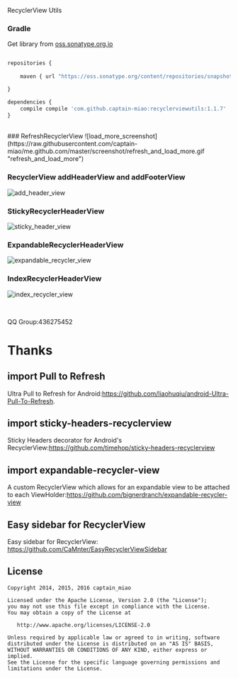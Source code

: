 RecyclerView Utils

### Gradle
Get library from  [oss.sonatype.org.io](https://oss.sonatype.org/content/repositories/snapshots)
```javascript

repositories {
    
    maven { url "https://oss.sonatype.org/content/repositories/snapshots" }

}

dependencies {
    compile compile 'com.github.captain-miao:recyclerviewutils:1.1.7'
}

```
<br/>
### RefreshRecyclerView  
![load_more_screenshot](https://raw.githubusercontent.com/captain-miao/me.github.com/master/screenshot/refresh_and_load_more.gif "refresh_and_load_more")

### RecyclerView addHeaderView and addFooterView
![add_header_view](https://raw.githubusercontent.com/captain-miao/me.github.com/master/screenshot/add_header_view.gif "add_header_view")

### StickyRecyclerHeaderView  
![sticky_header_view](https://raw.githubusercontent.com/captain-miao/me.github.com/master/screenshot/sticky_header_view.gif "sticky_header_view")

### ExpandableRecyclerHeaderView  
![expandable_recycler_view](https://raw.githubusercontent.com/captain-miao/me.github.com/master/screenshot/expandable_recycler_view.gif "expandable_recycler_view")

### IndexRecyclerHeaderView  
![index_recycler_view](https://raw.githubusercontent.com/captain-miao/me.github.com/master/screenshot/index_recycler_view.gif` "index_recycler_view")



<br/>


QQ  Group:436275452
# Thanks
## import Pull to Refresh
Ultra Pull to Refresh for Android:https://github.com/liaohuqiu/android-Ultra-Pull-To-Refresh.

## import sticky-headers-recyclerview
Sticky Headers decorator for Android's RecyclerView:https://github.com/timehop/sticky-headers-recyclerview

## import expandable-recycler-view
A custom RecyclerView which allows for an expandable view to be attached to each ViewHolder:https://github.com/bignerdranch/expandable-recycler-view

## Easy sidebar for RecyclerView
Easy sidebar for RecyclerView: https://github.com/CaMnter/EasyRecyclerViewSidebar

## License

    Copyright 2014, 2015, 2016 captain_miao

    Licensed under the Apache License, Version 2.0 (the "License");
    you may not use this file except in compliance with the License.
    You may obtain a copy of the License at

       http://www.apache.org/licenses/LICENSE-2.0

    Unless required by applicable law or agreed to in writing, software
    distributed under the License is distributed on an "AS IS" BASIS,
    WITHOUT WARRANTIES OR CONDITIONS OF ANY KIND, either express or implied.
    See the License for the specific language governing permissions and
    limitations under the License.
